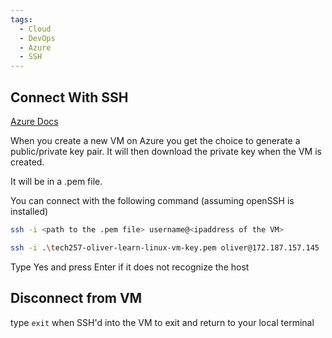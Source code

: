 ```yaml
---
tags:
  - Cloud
  - DevOps
  - Azure
  - SSH
---
```

## Connect With SSH

[Azure Docs](https://learn.microsoft.com/en-us/azure/virtual-machines/ssh-keys-portal)

When you create a new VM on Azure you get the choice to generate a public/private key pair. It will then download the private key when the VM is created.

It will be in a .pem file.

You can connect with the following command (assuming openSSH is installed)

```bash
ssh -i <path to the .pem file> username@<ipaddress of the VM>
```

```bash
ssh -i .\tech257-oliver-learn-linux-vm-key.pem oliver@172.187.157.145
```

Type Yes and press Enter if it does not recognize the host 

## Disconnect from VM

type `exit` when SSH'd into the VM to exit and return to your local terminal